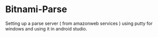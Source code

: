 # Bitnami-Parse

Setting up a parse server ( from amazonweb services ) using putty for windows and using it in android studio.
